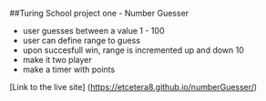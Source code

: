 ##Turing School project one - Number Guesser 

- user guesses between a value 1 - 100
- user can define range to guess
- upon succesfull win, range is incremented up and down 10
- make it two player
- make a timer with points

[Link to the live site] (https://etcetera8.github.io/numberGuesser/)
